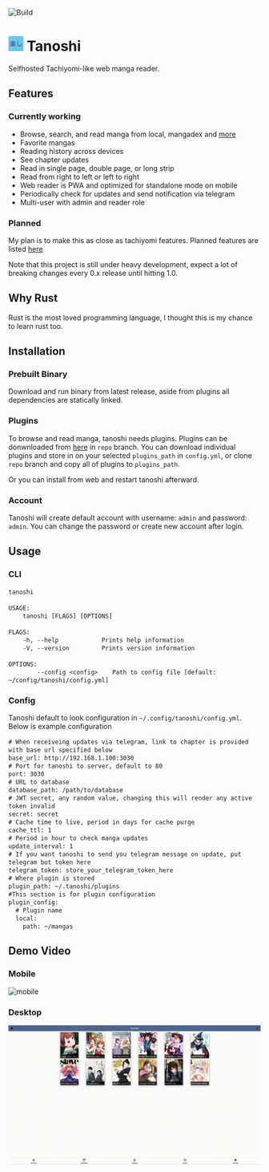 ![Build](https://github.com/faldez/tanoshi/workflows/Build/badge.svg)

# <img src="tanoshi-web/static/apple-touch-icon.png" alt="" width="30" height=30/> Tanoshi
Selfhosted Tachiyomi-like web manga reader.

## Features
### Currently working
- Browse, search, and read manga from local, mangadex and [more](https://github.com/fadhlika/tanoshi-extensions)
- Favorite mangas
- Reading history across devices
- See chapter updates
- Read in single page, double page, or long strip
- Read from right to left or left to right
- Web reader is PWA and optimized for standalone mode on mobile
- Periodically check for updates and send notification via telegram
- Multi-user with admin and reader role

### Planned
My plan is to make this as close as tachiyomi features. Planned features are listed [here](https://github.com/faldez/tanoshi/issues?q=is%3Aopen+is%3Aissue+label%3Aenhancement)

Note that this project is still under heavy development, expect a lot of breaking changes every 0.x release until hitting 1.0. 

## Why Rust
Rust is the most loved programming language, I thought this is my chance to learn rust too.

## Installation
### Prebuilt Binary
Download and run binary from latest release, aside from plugins all dependencies are statically linked.

### Plugins
To browse and read manga, tanoshi needs plugins. Plugins can be donwnloaded from [here](https://github.com/fadhlika/tanoshi-extensions) in `repo` branch. 
You can download individual plugins and store in on your selected `plugins_path` in `config.yml`, or clone `repo` branch and copy all of plugins to `plugins_path`.

Or you can install from web and restart tanoshi afterward.

### Account
Tanoshi will create default account with username: `admin` and password: `admin`. You can change the password or create new account after login.

## Usage
### CLI
```
tanoshi 

USAGE:
    tanoshi [FLAGS] [OPTIONS]

FLAGS:
    -h, --help            Prints help information
    -V, --version         Prints version information

OPTIONS:
        --config <config>    Path to config file [default: ~/config/tanoshi/config.yml]
```

### Config
Tanoshi default to look configuration in `~/.config/tanoshi/config.yml`. Below is example configuration
```
# When receiveing updates via telegram, link to chapter is provided with base url specified below
base_url: http://192.168.1.100:3030
# Port for tanoshi to server, default to 80
port: 3030
# URL to database
database_path: /path/to/database
# JWT secret, any random value, changing this will render any active token invalid
secret: secret
# Cache time to live, period in days for cache purge
cache_ttl: 1
# Period in hour to check manga updates
update_interval: 1
# If you want tanoshi to send you telegram message on update, put telegram bot token here
telegram_token: store_your_telegram_token_here
# Where plugin is stored
plugin_path: ~/.tanoshi/plugins
#This section is for plugin configuration
plugin_config:
  # Plugin name
  local:
    path: ~/mangas
```

## Demo Video
### Mobile
![mobile](screenshots/mobile.gif)

### Desktop
![desktop](screenshots/desktop.gif)
